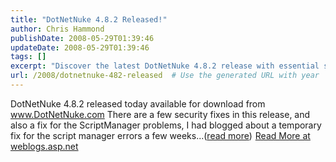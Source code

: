 ```yaml
---
title: "DotNetNuke 4.8.2 Released!"
author: Chris Hammond
publishDate: 2008-05-29T01:39:46
updateDate: 2008-05-29T01:39:46
tags: []
excerpt: "Discover the latest DotNetNuke 4.8.2 release with essential security fixes and improvements addressing ScriptManager errors. Learn more at weblogs.asp.net."
url: /2008/dotnetnuke-482-released  # Use the generated URL with year
---
```

DotNetNuke 4.8.2 released today available for download from www.DotNetNuke.com There are a few security fixes in this release, and also a fix for the ScriptManager problems, I had blogged about a temporary fix for the script manager errors a few weeks...(<a href="https://weblogs.asp.net/christoc/archive/2008/03/19/dotnetnuke-4-8-2-released.aspx">read more</a>)<img src="https://weblogs.asp.net/aggbug.aspx?PostID=5998899" width="1" height="1"> <a href="https://weblogs.asp.net/christoc/archive/2008/03/19/dotnetnuke-4-8-2-released.aspx">Read More at weblogs.asp.net</a>

